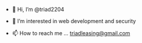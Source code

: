 - 👋 Hi, I’m @triad2204
- 👀 I’m interested in web development and security

- 📫 How to reach me ... triadleasing@gmail.com

<!---
triad2204/triad2204 is a ✨ special ✨ repository because its `README.md` (this file) appears on your GitHub profile.
You can click the Preview link to take a look at your changes.
--->
